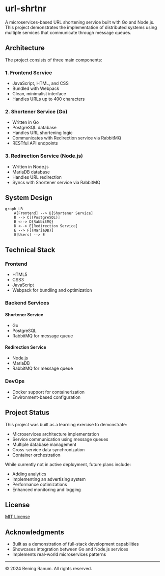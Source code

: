 # url-shrtnr

A microservices-based URL shortening service built with Go and Node.js. This project demonstrates the implementation of distributed systems using multiple services that communicate through message queues.

## Architecture

The project consists of three main components:

### 1. Frontend Service

- JavaScript, HTML, and CSS
- Bundled with Webpack
- Clean, minimalist interface
- Handles URLs up to 400 characters

### 2. Shortener Service (Go)

- Written in Go
- PostgreSQL database
- Handles URL shortening logic
- Communicates with Redirection service via RabbitMQ
- RESTful API endpoints

### 3. Redirection Service (Node.js)

- Written in Node.js
- MariaDB database
- Handles URL redirection
- Syncs with Shortener service via RabbitMQ

## System Design

```mermaid
graph LR
    A[Frontend] --> B[Shortener Service]
    B --> C[(PostgreSQL)]
    B <--> D{RabbitMQ}
    D <--> E[Redirection Service]
    E --> F[(MariaDB)]
    G[Users] --> E
```

## Technical Stack

### Frontend

- HTML5
- CSS3
-  JavaScript
- Webpack for bundling and optimization

### Backend Services

#### Shortener Service

- Go
- PostgreSQL
- RabbitMQ for message queue

#### Redirection Service

- Node.js
- MariaDB
- RabbitMQ for message queue

### DevOps

- Docker support for containerization
- Environment-based configuration

## Project Status

This project was built as a learning exercise to demonstrate:

- Microservices architecture implementation
- Service communication using message queues
- Multiple database management
- Cross-service data synchronization
- Container orchestration

While currently not in active deployment, future plans include:

- Adding analytics
- Implementing an advertising system
- Performance optimizations
- Enhanced monitoring and logging

## License

[MIT License](LICENSE.md)

## Acknowledgments

- Built as a demonstration of full-stack development capabilities
- Showcases integration between Go and Node.js services
- Implements real-world microservices patterns

---
© 2024 Bening Ranum. All rights reserved.
